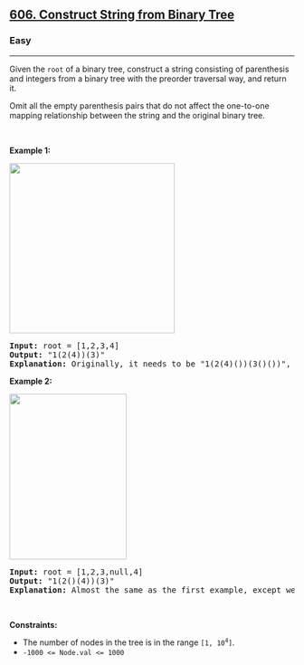 <h2><a href="https://leetcode.com/problems/construct-string-from-binary-tree/">606. Construct String from Binary Tree</a></h2><h3>Easy</h3><hr><div style="user-select: auto;"><p style="user-select: auto;">Given the <code style="user-select: auto;">root</code> of a binary tree, construct a string consisting of parenthesis and integers from a binary tree with the preorder traversal way, and return it.</p>

<p style="user-select: auto;">Omit all the empty parenthesis pairs that do not affect the one-to-one mapping relationship between the string and the original binary tree.</p>

<p style="user-select: auto;">&nbsp;</p>
<p style="user-select: auto;"><strong style="user-select: auto;">Example 1:</strong></p>
<img alt="" src="https://assets.leetcode.com/uploads/2021/05/03/cons1-tree.jpg" style="width: 292px; height: 301px; user-select: auto;">
<pre style="user-select: auto;"><strong style="user-select: auto;">Input:</strong> root = [1,2,3,4]
<strong style="user-select: auto;">Output:</strong> "1(2(4))(3)"
<strong style="user-select: auto;">Explanation:</strong> Originally, it needs to be "1(2(4)())(3()())", but you need to omit all the unnecessary empty parenthesis pairs. And it will be "1(2(4))(3)"
</pre>

<p style="user-select: auto;"><strong style="user-select: auto;">Example 2:</strong></p>
<img alt="" src="https://assets.leetcode.com/uploads/2021/05/03/cons2-tree.jpg" style="width: 207px; height: 293px; user-select: auto;">
<pre style="user-select: auto;"><strong style="user-select: auto;">Input:</strong> root = [1,2,3,null,4]
<strong style="user-select: auto;">Output:</strong> "1(2()(4))(3)"
<strong style="user-select: auto;">Explanation:</strong> Almost the same as the first example, except we cannot omit the first parenthesis pair to break the one-to-one mapping relationship between the input and the output.
</pre>

<p style="user-select: auto;">&nbsp;</p>
<p style="user-select: auto;"><strong style="user-select: auto;">Constraints:</strong></p>

<ul style="user-select: auto;">
	<li style="user-select: auto;">The number of nodes in the tree is in the range <code style="user-select: auto;">[1, 10<sup style="user-select: auto;">4</sup>]</code>.</li>
	<li style="user-select: auto;"><code style="user-select: auto;">-1000 &lt;= Node.val &lt;= 1000</code></li>
</ul>
</div>